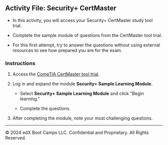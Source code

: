 ## Activity File: Security+ CertMaster

- In this activity, you will access your Security+ CertMaster study tool trial.

- Complete the sample module of questions from the CertMaster tool trial.

- For this first attempt, try to answer the questions without using external resources to see how prepared you are for the exam.

### Instructions

1. Access the [CompTIA CertMaster tool trial](https://www.comptia.org/training/certmaster-practice/trial-sign-up). 

2. Log in and expand the module **Security+ Sample Learning Module**. 

    - Select **Security+ Sample Learning Module** and click "Begin learning."

    - Complete the questions.

3. After completing the module, note your most challenging questions.

---

&copy; 2024 edX Boot Camps LLC. Confidential and Proprietary. All Rights Reserved.

